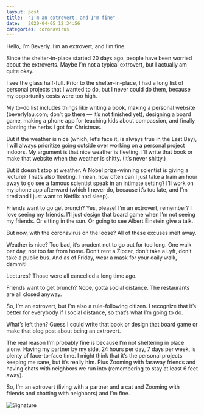 ```yaml
---
layout: post
title:  "I'm an extrovert, and I'm fine"
date:   2020-04-05 12:34:56
categories: coronavirus
---
```


Hello, I’m Beverly. I’m an extrovert, and I’m fine.

Since the shelter-in-place started 20 days ago, people have been worried about the extroverts. Maybe I’m not a typical extrovert, but I actually am quite okay.

I see the glass half-full. Prior to the shelter-in-place, I had a long list of personal projects that I wanted to do, but I never could do them, because my opportunity costs were too high.

My to-do list includes things like writing a book, making a personal website (beverlylau.com; don’t go there — it’s not finished yet), designing a board game, making a phone app for teaching kids about compassion, and finally planting the herbs I got for Christmas.

But if the weather is nice (which, let’s face it, is always true in the East Bay), I will always prioritize going outside over working on a personal project indoors. My argument is that nice weather is fleeting. I’ll write that book or make that website when the weather is shitty. (It’s never shitty.)

But it doesn’t stop at weather. A Nobel prize-winning scientist is giving a lecture? That’s also fleeting. I mean, how often can I just take a train an hour away to go see a famous scientist speak in an intimate setting? I’ll work on my phone app afterward (which I never do, because it’s too late, and I’m tired and I just want to Netflix and sleep).

Friends want to go get brunch? Yes, please! I’m an extrovert, remember? I love seeing my friends. I’ll just design that board game when I’m not seeing my friends. Or sitting in the sun. Or going to see Albert Einstein give a talk.

But now, with the coronavirus on the loose? All of these excuses melt away.

Weather is nice? Too bad, it’s prudent not to go out for too long. One walk per day, not too far from home. Don’t rent a Zipcar, don’t take a Lyft, don’t take a public bus. And as of Friday, wear a mask for your daily walk, dammit!

Lectures? Those were all cancelled a long time ago.

Friends want to get brunch? Nope, gotta social distance. The restaurants are all closed anyway.

So, I’m an extrovert, but I’m also a rule-following citizen. I recognize that it’s better for everybody if I social distance, so that’s what I’m going to do.

What’s left then? Guess I could write that book or design that board game or make that blog post about being an extrovert.

The real reason I’m probably fine is because I’m not sheltering in place alone. Having my partner by my side, 24 hours per day, 7 days per week, is plenty of face-to-face time. I might think that it’s the personal projects keeping me sane, but it’s really him. Plus Zooming with faraway friends and having chats with neighbors we run into (remembering to stay at least 6 feet away).

So, I’m an extrovert (living with a partner and a cat and Zooming with friends and chatting with neighbors) and I’m fine.


![Signature]({{site.url}}/assets/clear_whale.png)  
